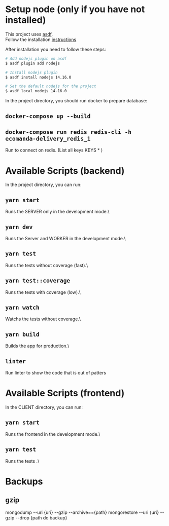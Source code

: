 # Setup node (only if you have not installed)

This project uses [asdf](https://asdf-vm.com/#/). \
Follow the installation [instructions](https://asdf-vm.com/#/core-manage-asdf?id=asdf)

After installation you need to follow these steps:

```bash
# Add nodejs plugin on asdf
$ asdf plugin add nodejs

# Install nodejs plugin
$ asdf install nodejs 14.16.0

# Set the default nodejs for the project
$ asdf local nodejs 14.16.0
```

In the project directory, you should run docker to prepare database:

## `docker-compose up --build`

## `docker-compose run redis redis-cli -h ecomanda-delivery_redis_1`

Run to connect on redis. (List all keys  KEYS * )

# Available Scripts (backend)

In the project directory, you can run:

## `yarn start`

Runs the SERVER only in the development mode.\

## `yarn dev`

Runs the Server and WORKER in the development mode.\

## `yarn test`

Runs the tests without coverage (fast).\

## `yarn test::coverage`

Runs the tests with coverage (low).\

## `yarn watch`

Watchs the tests without coverage.\

## `yarn build`

Builds the app for production.\

## `linter`

Run linter to show the code that is out of patters

# Available Scripts (frontend)

In the CLIENT directory, you can run:

## `yarn start`

Runs the frontend in the development mode.\

## `yarn test`

Runs the tests .\

# Backups

## gzip
mongodump --uri {uri} --gzip --archive=={path}
mongorestore --uri {uri} --gzip --drop {path do backup}
